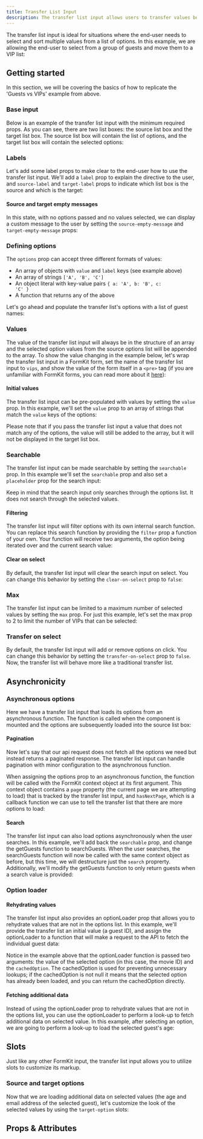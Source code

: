 ```yaml
---
title: Transfer List Input
description: The transfer list input allows users to transfer values between two lists. It is useful for situations where you need to select multiple values from a large list of options.
---
```


<InputPageHero title="Transfer List"></InputPageHero>

<page-toc></page-toc>

<ProInstallSnippet></ProInstallSnippet>

The transfer list input is ideal for situations where the end-user needs to select and sort multiple values from a list of options. In this example, we are allowing the end-user to select from a group of guests and move them to a VIP list:

<example
name="Transfer List"
:min-height="550"
:file="[
  '/\_content/examples/transfer-list/transfer-list-full-example.vue',
  '/\_content/examples/transfer-list/api.js',
  '/\_content/examples/transfer-list/utils.js'
]"></example>

## Getting started

In this section, we will be covering the basics of how to replicate the 'Guests vs VIPs' example from above.

### Base input

Below is an example of the transfer list input with the minimum required props. As you can see, there are two list boxes: the source list box and the target list box. The source list box will contain the list of options, and the target list box will contain the selected options:

<example
name="Transfer List"
:min-height="300"
file="/\_content/examples/transfer-list/transfer-list-base.vue"></example>

### Labels

Let's add some label props to make clear to the end-user how to use the transfer list input. We'll add a `label` prop to explain the directive to the user, and `source-label` and `target-label` props to indicate which list box is the source and which is the target:

<example
name="Transfer List"
:min-height="300"
file="/\_content/examples/transfer-list/transfer-list-labels.vue"></example>

#### Source and target empty messages

In this state, with no options passed and no values selected, we can display a custom message to the user by setting the `source-empty-message` and `target-empty-message` props:

<example
name="Transfer List"
:min-height="300"
file="/\_content/examples/transfer-list/transfer-list-empty-messages.vue"></example>

### Defining options

The `options` prop can accept three different formats of values:

- An array of objects with `value` and `label` keys (see example above)
- An array of strings <code>['A', 'B', 'C']</code>
- An object literal with key-value pairs <code>{ a: 'A', b: 'B', c: 'C' }</code>
- A function that returns any of the above

Let's go ahead and populate the transfer list's options with a list of guest names:

<example
name="Transfer List"
:min-height="550"
:file="[
  '/\_content/examples/transfer-list/transfer-list-options.vue',
  '/\_content/examples/transfer-list/guests.js'
]"></example>

### Values

The value of the transfer list input will always be in the structure of an array and the selected option values from the source options list will be appended to the array. To show the value changing in the example below, let's wrap the transfer list input in a FormKit form, set the name of the transfer list input to `vips`, and show the value of the form itself in a `<pre>` tag (if you are unfamiliar with FormKit forms, you can read more about it [here](/getting-started/your-first-form)):

<example
name="Transfer List"
:min-height="550"
:file="[
  '/\_content/examples/transfer-list/transfer-list-values.vue',
  '/\_content/examples/transfer-list/guests.js'
]"></example>

#### Initial values

The transfer list input can be pre-populated with values by setting the `value` prop. In this example, we'll set the `value` prop to an array of strings that match the `value` keys of the options:

<example
name="Transfer List"
:min-height="550"
:file="[
  '/\_content/examples/transfer-list/transfer-list-initial-values.vue',
  '/\_content/examples/transfer-list/guests.js'
]"></example>

Please note that if you pass the transfer list input a value that does not match any of the options, the value will still be added to the array, but it will not be displayed in the target list box.

### Searchable

The transfer list input can be made searchable by setting the `searchable` prop. In this example we'll set the `searchable` prop and also set a `placeholder` prop for the search input:

<example
name="Transfer List"
:min-height="550"
:file="[
  '/\_content/examples/transfer-list/transfer-list-searchable.vue',
  '/\_content/examples/transfer-list/guests.js'
]"></example>

Keep in mind that the search input only searches through the options list. It does not search through the selected values.

#### Filtering

The transfer list input will filter options with its own internal search function. You can replace this search function by providing the `filter` prop a function of your own. Your function will receive two arguments, the option being iterated over and the current search value:

<example
name="Taglist"
:min-height="550"
:file="[
  '/\_content/examples/transfer-list/transfer-list-filter.vue',
  '/\_content/examples/transfer-list/guests.js'
]"></example>

#### Clear on select

By default, the transfer list input will clear the search input on select. You can change this behavior by setting the `clear-on-select` prop to `false`:

### Max

The transfer list input can be limited to a maximum number of selected values by setting the `max` prop. For just this example, let's set the max prop to 2 to limit the number of VIPs that can be selected:

<example
name="Transfer List"
:min-height="550"
:file="[
  '/\_content/examples/transfer-list/transfer-list-max.vue',
  '/\_content/examples/transfer-list/guests.js'
]"></example>

### Transfer on select

By default, the transfer list input will add or remove options on click. You can change this behavior by setting the `transfer-on-select` prop to `false`. Now, the transfer list will behave more like a traditional transfer list.

<example
name="Transfer List"
:min-height="550"
:file="[
  '/\_content/examples/transfer-list/transfer-list-transfer-on-select.vue',
  '/\_content/examples/transfer-list/guests.js'
]"></example>

## Asynchronicity

### Asynchronous options

Here we have a transfer list input that loads its options from an asynchronous function. The function is called when the component is mounted and the options are subsequently loaded into the source list box:

<example
name="Transfer List"
:min-height="550"
:file="[
  '/\_content/examples/transfer-list/transfer-list-async-options.vue',
  '/\_content/examples/transfer-list/api.js'
]"></example>

#### Pagination

Now let's say that our api request does not fetch all the options we need but instead returns a paginated response. The transfer list input can handle pagination with minor configuration to the asynchronous function.

When assigning the options prop to an asynchronous function, the function will be called with the FormKit context object at its first argument. This context object contains a `page` property (the current page we are attempting to load) that is tracked by the transfer list input, and `hasNextPage`, which is a callback function we can use to tell the transfer list that there are more options to load:

<example
name="Transfer List"
:min-height="550"
:file="[
  '/\_content/examples/transfer-list/transfer-list-async-options-pagination.vue',
  '/\_content/examples/transfer-list/api.js'
]"></example>

#### Search

The transfer list input can also load options asynchronously when the user searches. In this example, we'll add back the `searchable` prop, and change the getGuests function to searchGuests. When the user searches, the searchGuests function will now be called with the same context object as before, but this time, we will destructure just the `search` proprerty. Additionally, we'll modify the getGuests function to only return guests when a search value is provided:

<example
name="Transfer List"
:min-height="550"
:file="[
  '/\_content/examples/transfer-list/transfer-list-async-options-search.vue',
  '/\_content/examples/transfer-list/api.js'
]"></example>

### Option loader

#### Rehydrating values

The transfer list input also provides an optionLoader prop that allows you to rehydrate values that are not in the options list. In this example, we'll provide the transfer list an initial value (a guest ID), and assign the optionLoader to a function that will make a request to the API to fetch the individual guest data:

<example
name="Transfer List"
:min-height="550"
:file="[
  '/\_content/examples/transfer-list/transfer-list-rehydrating-values.vue',
  '/\_content/examples/transfer-list/api.js'
]"></example>

Notice in the example above that the optionLoader function is passed two arguments: the value of the selected option (in this case, the movie ID) and the `cachedOption`. The cachedOption is used for preventing unnecessary lookups; if the cachedOption is not null it means that the selected option has already been loaded, and you can return the cachedOption directly.

#### Fetching additional data

Instead of using the optionLoader prop to rehydrate values that are not in the options list, you can use the optionLoader to perform a look-up to fetch additional data on selected value. In this example, after selecting an option, we are going to perform a look-up to load the selected guest's age:

<example
name="Transfer List"
:min-height="550"
:file="[
  '/\_content/examples/transfer-list/transfer-list-additional-data.vue',
  '/\_content/examples/transfer-list/api.js'
]"></example>

## Slots

Just like any other FormKit input, the transfer list input allows you to utilize slots to customize its markup.

### Source and target options

Now that we are loading additional data on selected values (the age and email address of the selected guest), let's customize the look of the selected values by using the `target-option` slots:

<example
name="Transfer List"
:min-height="550"
:file="[
  '/\_content/examples/transfer-list/transfer-list-options-slot.vue',
  '/\_content/examples/transfer-list/api.js',
  '/\_content/examples/transfer-list/utils.js'
]"></example>


## Props & Attributes

<reference-table input="taglist" :data="[
  {
    prop: 'debounce',
    type: 'number',
    default: '200',
    description: 'Number of milliseconds to debounce calls to an options function.'
  },
  {
    prop: 'options',
    type: 'any',
    default: '[]',
    description: 'The list of options the user can select from.'
  },
  {
    prop: 'filter',
    type: 'function',
    default: 'null',
    description: 'Used to apply your own custom filter function for static options.'
  },
  {
    prop: 'option-loader',
    type: 'function',
    default: 'null',
    description: 'Used for hydrating initial value, or performing an additional request to load more information of a selected option.'
  },
  {
    prop: 'source-empty-message',
    type: 'string',
    default: 'undefined',
    description: 'Renders a message when there are no options to display.'
  },
  {
    prop: 'target-empty-message',
    type: 'string',
    default: 'undefined',
    description: 'Renders a message when there are no values to display'
  },
  {
    prop: 'max',
    type: 'number',
    default: 'undefined',
    description: 'Limits the number of options that can be selected.'
  },
  {
    prop: 'clearOnSelect',
    type: 'boolean',
    default: 'true',
    description: 'Clears the search input after selecting an option (only for options that are not loaded via function).'
  },
  {
    prop: 'searchable',
    type: 'boolean',
    default: 'false',
    description: 'Enables the search input.'
  },
  {
    prop: 'source-label',
    type: 'string',
    default: 'undefined',
    description: 'Renders a label for the source list.'
  },
  {
    prop: 'target-label',
    type: 'string',
    default: 'undefined',
    description: 'Renders a label for the target list.'
  },
  {
    prop: 'transfer-on-select',
    type: 'boolean',
    default: 'true',
    description: 'Automatically transfers selected options to the target list. If set to false, will render transfer forward and transfer backward buttons.'
  }
]">
</reference-table>

<div>
  <formkit-input-diagram
    :hide-on-small="true"
    class="input-diagram--autocomplete-outer autocomplete-option-single"
    :schema="[
      {
        name: 'outer',
        children: [
          {
            name: 'fieldset',
            children: [
              {
                name: 'legend',
                content: 'Choose VIPs for the party',
              },
              {
                name: 'help',
                content: 'You can select up to 3 VIPs.',
              },
              {
                name: 'wrapper',
                class: 'flex',
                children: [
                  {
                    name: 'source',
                    children: [
                      {
                        name: 'sourceHeader',
                        class: 'flex',
                        children: [
                          {
                            name: 'sourceHeaderLabel',
                            content: 'Guests'
                          },
                          {
                            name: 'sourceHeaderItemCount',
                            content: '97'
                          }
                        ]
                      },
                      {
                        name: 'sourceControls',
                        children: [
                          {
                            name: 'sourceSearch',
                            class: 'flex',
                            children: [
                              {
                                name: 'sourceSearchInput',
                              },
                              {
                                name: 'sourceSearchClear',
                                class: 'small-pad',
                                children: [
                                  {
                                    name: 'closeIcon',
                                    content: '✕'
                                  }
                                ]
                              }
                            ]
                          }
                        ]
                      },
                      {
                        name: 'sourceListItems',
                        children: [
                          {
                            name: 'sourceEmptyMessage',
                            children: [
                              {
                                name: 'emptyMessageInner',
                                content: 'No guests found'
                              }
                            ]
                          }
                        ]
                      },
                      {
                        name: 'sourceListItem',
                        children: [
                          {
                            name: 'selectedIcon',
                            content: '✓'
                          },
                          {
                            name: 'sourceOption',
                            content: 'John Doe'
                          }
                        ]
                      },
                      {
                        name: 'sourceLoadMore',
                        children: [
                          {
                            name: 'loadMoreInner',
                            content: 'Load more',
                            children: [
                              {
                                name: 'loaderIcon',
                                content: '⌛'
                              }
                            ]
                          }
                        ]
                      },
                    ]
                  },
                  {
                    name: 'transferControls',
                    children: [
                      {
                        name: 'transferButtonForwardAll',
                        children: [
                          {
                            name: 'controlLabel',
                            content: 'Add all values'
                          },
                          {
                            name: 'fastForwardIcon',
                            content: '⇥'
                          }
                        ]
                      },
                      {
                        name: 'transferButtonForward',
                        children: [
                          {
                            name: 'controlLabel',
                            content: 'Add selected values'
                          },
                          {
                            name: 'forwardIcon',
                            content: '⇒'
                          }
                        ]
                      },
                      {
                        name: 'transferButtonBackward',
                        children: [
                          {
                            name: 'controlLabel',
                            content: 'Remove selected values'
                          },
                          {
                            name: 'backwardIcon',
                            content: '⇐'
                          }
                        ]
                      },
                      {
                        name: 'transferButtonBackwardAll',
                        children: [
                          {
                            name: 'controlLabel',
                            content: 'Remove all values'
                          },
                          {
                            name: 'fastBackwardIcon',
                            content: '⇤'
                          }
                        ]
                      }
                    ]
                  },
                  {
                    name: 'target',
                    children: [
                      {
                        name: 'targetHeader',
                        class: 'flex',
                        children: [
                          {
                            name: 'targetHeaderLabel',
                            content: 'VIPs'
                          },
                          {
                            name: 'targetHeaderItemCount',
                            content: '3'
                          }
                        ]
                      },
                      {
                        name: 'targetListItems',
                        children: [
                          {
                            name: 'targetEmptyMessage',
                            children: [
                              {
                                name: 'emptyMessageInner',
                                content: 'No VIPs selected'
                              }
                            ]
                          },
                          {
                            name: 'targetListItem',
                            children: [
                              {
                                name: 'selectedIcon',
                                content: '✓'
                              },
                              {
                                name: 'targetOption',
                                content: 'John Doe'
                              }
                            ]
                          },
                          {
                            name: 'targetLoadMore',
                            children: [
                              {
                                name: 'loadMoreInner',
                                content: 'Load more',
                                children: [
                                  {
                                    name: 'loaderIcon',
                                    content: '⌛'
                                  }
                                ]
                              }
                            ]
                          }
                        ]
                      }
                    ]
                  },
                ]
              },
              {
                name: 'messages',
                children: [
                  {
                    name: 'message',
                    content: 'Sorry, you may not add more than 3 guests.',
                  }
                ]
              }
            ]
          }
        ]
      }
    ]"
  >
  </formkit-input-diagram>
</div>

<reference-table type="sectionKeys" primary="section-key" :data="[
  {
    'section-key': 'fieldset',
    description: 'A fieldset element that acts as the root element for the transfer list input.'
  },
  {
    'section-key': 'legend',
    description: 'A legend element that renders the label.'
  },
  {
    'section-key': 'source',
    description: 'A div element that contains the sourceHeader, sourceControls, and sourceListItems sections.'
  },
  {
    'section-key': 'sourceHeader',
    description: 'A div element that contains the sourceHeaderLabel and sourceHeaderItemCount sections'
  },
  {
    'section-key': 'sourceHeaderLabel',
    description: 'A label element that renders the sourceLabel prop.'
  },
  {
    'section-key': 'sourceHeaderItemCount',
    description: 'A span element that renders the number of items and number of items selected in the source list.'
  },
  {
    'section-key': 'sourceControls',
    description: 'A div element that contains the sourceSearchINput and sourceSearchClear sections'
  },
  {
    'section-key': 'sourceSearch',
    description: 'A div element that contains the sourceSearchInput and sourceSearchClear sections'
  },
  {
    'section-key': 'sourceSearchInput',
    description: 'A text input element used for searching.'
  },
  {
    'section-key': 'sourceSearchClear',
    description: 'A button element that clears the search input.'
  },
  {
    'section-key': 'closeIcon',
    description: 'The span used containing the icon for the clear search input.'
  },
  {
    'section-key': 'sourceListItems',
    description: 'A ul element that contains the sourceListItems.'
  },
  {
    'section-key': 'sourceEmptyMessage',
    description: 'A li element that contains the emptyMessageInner section.'
  },
  {
    'section-key': 'emptyMessageInner',
    description: 'A span element that renders the provided empty message text.'
  },
  {
    'section-key': 'sourceListItem',
    description: 'A li element for the sourceListItems section that contains the sourceOption section.'
  },
  {
    'section-key': 'selectIcon',
    description: 'A span elemenet that renders the selected icon when the sourceListItem is set to selected.'
  },
  {
    'section-key': 'sourceOption',
    description: 'A div element that renders the option label.'
  },
  {
    'section-key': 'sourceLoadMore',
    description: 'A li element that contains the loadMoreInner section.'
  },
  {
    'section-key': 'loadMoreInner',
    description: 'A span element that renders the loading icon.'
  },
  {
    'section-key': 'loaderIcon',
    description: 'A span element that outputs an icon when loading is occurring.'
  },
  {
    'section-key': 'transferControls',
    description: 'A div element that contains the transferButtonForwardAll, transferButtonForward, transferButtonBackward, and transferButtonBackwardAll sections.'
  },
  {
    'section-key': 'transferButtonForwardAll',
    description: 'A button element that transfers all options to the target list.'
  },
  {
    'section-key': 'transferButtonForward',
    description: 'A button element that transfers selected options to the target list.'
  },
  {
    'section-key': 'transferButtonBackward',
    description: 'A button element that transfers selected options to the source list.'
  },
  {
    'section-key': 'transferButtonBackwardAll',
    description: 'A button element that transfers all options to the source list.'
  },
  {
    'section-key': 'controlLabel',
    description: 'A span element that renders the control label.'
  },
  {
    'section-key': 'fastForwardIcon',
    description: 'A span element that renders the fast forward icon.'
  },
  {
    'section-key': 'moveRightIcon',
    description: 'A span element that renders the move right icon.'
  },
  {
    'section-key': 'moveLeftIcon',
    description: 'A span element that renders the move left icon.'
  },
  {
    'section-key': 'rewindIcon',
    description: 'A span element that renders the rewind icon.'
  },
  {
    'section-key': 'target',
    description: 'A div element that contains the targetHeader, targetControls, and targetListItems sections.'
  },
  {
    'section-key': 'targetHeader',
    description: 'A div element that contains the targetHeaderLabel and targetHeaderItemCount sections'
  },
  {
    'section-key': 'targetHeaderLabel',
    description: 'A label element that renders the targetLabel prop.'
  },
  {
    'section-key': 'targetHeaderItemCount',
    description: 'A span element that renders the number of items and number of items selected in the target list.'
  },
  {
    'section-key': 'targetListItems',
    description: 'A ul element that contains the targetListItems.'
  },
  {
    'section-key': 'targetEmptyMessage',
    description: 'A li element that contains the emptyMessageInner section.'
  },
  {
    'target-key': 'targetListItem',
    description: 'A li element for the targetListItems section that contains the targetOption section.'
  },
  {
    'section-key': 'targetLoadMore',
    description: 'A li element that contains the loadMoreInner section.'
  }
]">
</reference-table>
